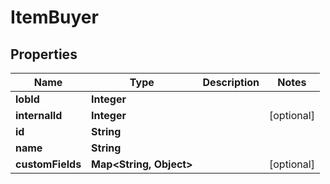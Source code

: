 
# ItemBuyer

## Properties
Name | Type | Description | Notes
------------ | ------------- | ------------- | -------------
**lobId** | **Integer** |  | 
**internalId** | **Integer** |  |  [optional]
**id** | **String** |  | 
**name** | **String** |  | 
**customFields** | **Map&lt;String, Object&gt;** |  |  [optional]



